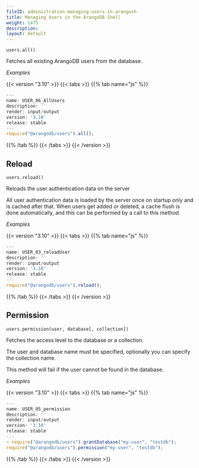 ```yaml
---
fileID: administration-managing-users-in-arangosh
title: Managing Users in the ArangoDB Shell
weight: 1475
description: 
layout: default
---
```

`users.all()`

Fetches all existing ArangoDB users from the database.

*Examples*


 {{< version "3.10" >}}
{{< tabs >}}
{{% tab name="js" %}}
```js
---
name: USER_06_AllUsers
description: ''
render: input/output
version: '3.10'
release: stable
---
require("@arangodb/users").all();
```
{{% /tab %}}
{{< /tabs >}}
{{< /version >}}
 



## Reload

`users.reload()`

Reloads the user authentication data on the server

All user authentication data is loaded by the server once on startup only and is
cached after that. When users get added or deleted, a cache flush is done
automatically, and this can be performed by a call to this method.

*Examples*


 {{< version "3.10" >}}
{{< tabs >}}
{{% tab name="js" %}}
```js
---
name: USER_03_reloadUser
description: ''
render: input/output
version: '3.10'
release: stable
---
require("@arangodb/users").reload();
```
{{% /tab %}}
{{< /tabs >}}
{{< /version >}}
 



## Permission

`users.permission(user, database[, collection])`

Fetches the access level to the database or a collection.

The user and database name must be specified, optionally you can specify
the collection name.

This method will fail if the user cannot be found in the database.

*Examples*


 {{< version "3.10" >}}
{{< tabs >}}
{{% tab name="js" %}}
```js
---
name: USER_05_permission
description: ''
render: input/output
version: '3.10'
release: stable
---
~ require("@arangodb/users").grantDatabase("my-user", "testdb");
require("@arangodb/users").permission("my-user", "testdb");
```
{{% /tab %}}
{{< /tabs >}}
{{< /version >}}
 


